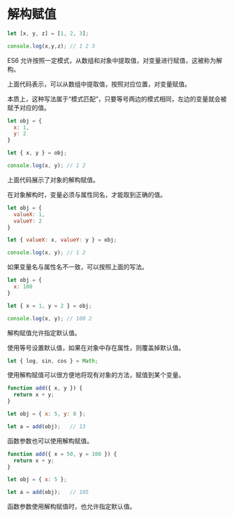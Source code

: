 # 解构赋值



```javascript
let [x, y, z] = [1, 2, 3];

console.log(x,y,z); // 1 2 3
```

ES6 允许按照一定模式，从数组和对象中提取值，对变量进行赋值，这被称为解构。

上面代码表示，可以从数组中提取值，按照对应位置，对变量赋值。

本质上，这种写法属于“模式匹配”，只要等号两边的模式相同，左边的变量就会被赋予对应的值。



```javascript
let obj = {
  x: 1,
  y: 2
}

let { x, y } = obj;

console.log(x, y); // 1 2
```

上面代码展示了对象的解构赋值。

在对象解构时，变量必须与属性同名，才能取到正确的值。



```javascript
let obj = {
  valueX: 1,
  valueY: 2
}

let { valueX: x, valueY: y } = obj;

console.log(x, y); // 1 2
```

如果变量名与属性名不一致，可以按照上面的写法。



```javascript
let obj = {
  x: 100
}

let { x = 1, y = 2 } = obj;

console.log(x, y); // 100 2
```

解构赋值允许指定默认值。

使用等号设置默认值，如果在对象中存在属性，则覆盖掉默认值。

 	 

```javascript
let { log, sin, cos } = Math;
```

使用解构赋值可以很方便地将现有对象的方法，赋值到某个变量。



```javascript
function add({ x, y }) {
  return x + y;
}

let obj = { x: 5, y: 8 };

let a = add(obj);   // 13
```

函数参数也可以使用解构赋值。



```javascript
function add({ x = 50, y = 100 }) {
  return x + y;
}

let obj = { x: 5 };

let a = add(obj);   // 105
```

函数参数使用解构赋值时，也允许指定默认值。